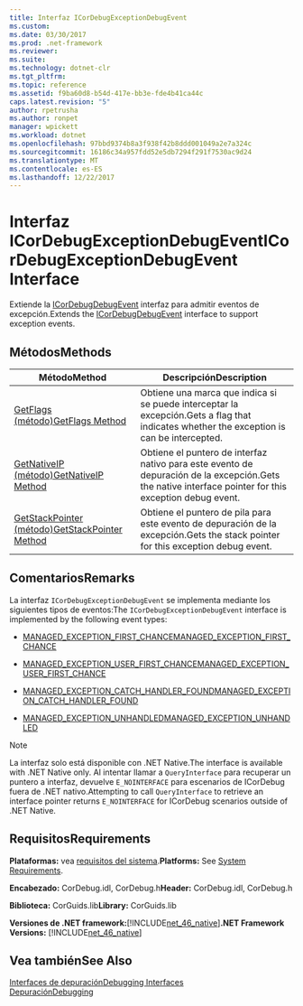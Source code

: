 ```yaml
---
title: Interfaz ICorDebugExceptionDebugEvent
ms.custom: 
ms.date: 03/30/2017
ms.prod: .net-framework
ms.reviewer: 
ms.suite: 
ms.technology: dotnet-clr
ms.tgt_pltfrm: 
ms.topic: reference
ms.assetid: f9ba60d8-b54d-417e-bb3e-fde4b41ca44c
caps.latest.revision: "5"
author: rpetrusha
ms.author: ronpet
manager: wpickett
ms.workload: dotnet
ms.openlocfilehash: 97bbd9374b8a3f938f42b8ddd001049a2e7a324c
ms.sourcegitcommit: 16186c34a957fdd52e5db7294f291f7530ac9d24
ms.translationtype: MT
ms.contentlocale: es-ES
ms.lasthandoff: 12/22/2017
---
```

# <a name="icordebugexceptiondebugevent-interface"></a><span data-ttu-id="3ed63-102">Interfaz ICorDebugExceptionDebugEvent</span><span class="sxs-lookup"><span data-stu-id="3ed63-102">ICorDebugExceptionDebugEvent Interface</span></span>
<span data-ttu-id="3ed63-103">Extiende la [ICorDebugDebugEvent](../../../../docs/framework/unmanaged-api/debugging/icordebugdebugevent-interface.md) interfaz para admitir eventos de excepción.</span><span class="sxs-lookup"><span data-stu-id="3ed63-103">Extends the [ICorDebugDebugEvent](../../../../docs/framework/unmanaged-api/debugging/icordebugdebugevent-interface.md) interface to support exception events.</span></span>  
  
## <a name="methods"></a><span data-ttu-id="3ed63-104">Métodos</span><span class="sxs-lookup"><span data-stu-id="3ed63-104">Methods</span></span>  
  
|<span data-ttu-id="3ed63-105">Método</span><span class="sxs-lookup"><span data-stu-id="3ed63-105">Method</span></span>|<span data-ttu-id="3ed63-106">Descripción</span><span class="sxs-lookup"><span data-stu-id="3ed63-106">Description</span></span>|  
|------------|-----------------|  
|[<span data-ttu-id="3ed63-107">GetFlags (método)</span><span class="sxs-lookup"><span data-stu-id="3ed63-107">GetFlags Method</span></span>](../../../../docs/framework/unmanaged-api/debugging/icordebugexceptiondebugevent-getflags-method.md)|<span data-ttu-id="3ed63-108">Obtiene una marca que indica si se puede interceptar la excepción.</span><span class="sxs-lookup"><span data-stu-id="3ed63-108">Gets a flag that indicates whether the exception is can be intercepted.</span></span>|  
|[<span data-ttu-id="3ed63-109">GetNativeIP (método)</span><span class="sxs-lookup"><span data-stu-id="3ed63-109">GetNativeIP Method</span></span>](../../../../docs/framework/unmanaged-api/debugging/icordebugexceptiondebugevent-getnativeip-method.md)|<span data-ttu-id="3ed63-110">Obtiene el puntero de interfaz nativo para este evento de depuración de la excepción.</span><span class="sxs-lookup"><span data-stu-id="3ed63-110">Gets the native interface pointer for this exception debug event.</span></span>|  
|[<span data-ttu-id="3ed63-111">GetStackPointer (método)</span><span class="sxs-lookup"><span data-stu-id="3ed63-111">GetStackPointer Method</span></span>](../../../../docs/framework/unmanaged-api/debugging/icordebugexceptiondebugevent-getstackpointer-method.md)|<span data-ttu-id="3ed63-112">Obtiene el puntero de pila para este evento de depuración de la excepción.</span><span class="sxs-lookup"><span data-stu-id="3ed63-112">Gets the stack pointer for this exception debug event.</span></span>|  
  
## <a name="remarks"></a><span data-ttu-id="3ed63-113">Comentarios</span><span class="sxs-lookup"><span data-stu-id="3ed63-113">Remarks</span></span>  
 <span data-ttu-id="3ed63-114">La interfaz `ICorDebugExceptionDebugEvent` se implementa mediante los siguientes tipos de eventos:</span><span class="sxs-lookup"><span data-stu-id="3ed63-114">The `ICorDebugExceptionDebugEvent` interface is implemented by the following event types:</span></span>  
  
-   [<span data-ttu-id="3ed63-115">MANAGED_EXCEPTION_FIRST_CHANCE</span><span class="sxs-lookup"><span data-stu-id="3ed63-115">MANAGED_EXCEPTION_FIRST_CHANCE</span></span>](../../../../docs/framework/unmanaged-api/debugging/cordebugrecordformat-enumeration.md)  
  
-   [<span data-ttu-id="3ed63-116">MANAGED_EXCEPTION_USER_FIRST_CHANCE</span><span class="sxs-lookup"><span data-stu-id="3ed63-116">MANAGED_EXCEPTION_USER_FIRST_CHANCE</span></span>](../../../../docs/framework/unmanaged-api/debugging/cordebugrecordformat-enumeration.md)  
  
-   [<span data-ttu-id="3ed63-117">MANAGED_EXCEPTION_CATCH_HANDLER_FOUND</span><span class="sxs-lookup"><span data-stu-id="3ed63-117">MANAGED_EXCEPTION_CATCH_HANDLER_FOUND</span></span>](../../../../docs/framework/unmanaged-api/debugging/cordebugrecordformat-enumeration.md)  
  
-   [<span data-ttu-id="3ed63-118">MANAGED_EXCEPTION_UNHANDLED</span><span class="sxs-lookup"><span data-stu-id="3ed63-118">MANAGED_EXCEPTION_UNHANDLED</span></span>](../../../../docs/framework/unmanaged-api/debugging/cordebugrecordformat-enumeration.md)  
  
> [!NOTE]
>  <span data-ttu-id="3ed63-119">La interfaz solo está disponible con .NET Native.</span><span class="sxs-lookup"><span data-stu-id="3ed63-119">The interface is available with .NET Native only.</span></span> <span data-ttu-id="3ed63-120">Al intentar llamar a `QueryInterface` para recuperar un puntero a interfaz, devuelve `E_NOINTERFACE` para escenarios de ICorDebug fuera de .NET nativo.</span><span class="sxs-lookup"><span data-stu-id="3ed63-120">Attempting to call `QueryInterface` to retrieve an interface pointer returns `E_NOINTERFACE` for ICorDebug scenarios outside of .NET Native.</span></span>  
  
## <a name="requirements"></a><span data-ttu-id="3ed63-121">Requisitos</span><span class="sxs-lookup"><span data-stu-id="3ed63-121">Requirements</span></span>  
 <span data-ttu-id="3ed63-122">**Plataformas:** vea [requisitos del sistema](../../../../docs/framework/get-started/system-requirements.md).</span><span class="sxs-lookup"><span data-stu-id="3ed63-122">**Platforms:** See [System Requirements](../../../../docs/framework/get-started/system-requirements.md).</span></span>  
  
 <span data-ttu-id="3ed63-123">**Encabezado:** CorDebug.idl, CorDebug.h</span><span class="sxs-lookup"><span data-stu-id="3ed63-123">**Header:** CorDebug.idl, CorDebug.h</span></span>  
  
 <span data-ttu-id="3ed63-124">**Biblioteca:** CorGuids.lib</span><span class="sxs-lookup"><span data-stu-id="3ed63-124">**Library:** CorGuids.lib</span></span>  
  
 <span data-ttu-id="3ed63-125">**Versiones de .NET framework:**[!INCLUDE[net_46_native](../../../../includes/net-46-native-md.md)]</span><span class="sxs-lookup"><span data-stu-id="3ed63-125">**.NET Framework Versions:** [!INCLUDE[net_46_native](../../../../includes/net-46-native-md.md)]</span></span>  
  
## <a name="see-also"></a><span data-ttu-id="3ed63-126">Vea también</span><span class="sxs-lookup"><span data-stu-id="3ed63-126">See Also</span></span>  
 [<span data-ttu-id="3ed63-127">Interfaces de depuración</span><span class="sxs-lookup"><span data-stu-id="3ed63-127">Debugging Interfaces</span></span>](../../../../docs/framework/unmanaged-api/debugging/debugging-interfaces.md)  
 [<span data-ttu-id="3ed63-128">Depuración</span><span class="sxs-lookup"><span data-stu-id="3ed63-128">Debugging</span></span>](../../../../docs/framework/unmanaged-api/debugging/index.md)
